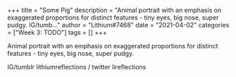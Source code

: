 +++
title = "Some Pig"
description = "Animal portrait with an emphasis on exaggerated proportions for distinct features - tiny eyes, big nose, super pudgy.   IG/tumb..."
author = "Lithium#7468"
date = "2021-04-02"
categories = ["Week 3: TODO"]
tags = []
+++

Animal portrait with an emphasis on exaggerated proportions for distinct features - tiny eyes, big nose, super pudgy. 

IG/tumblr lithiumreflections / twitter lireflections
